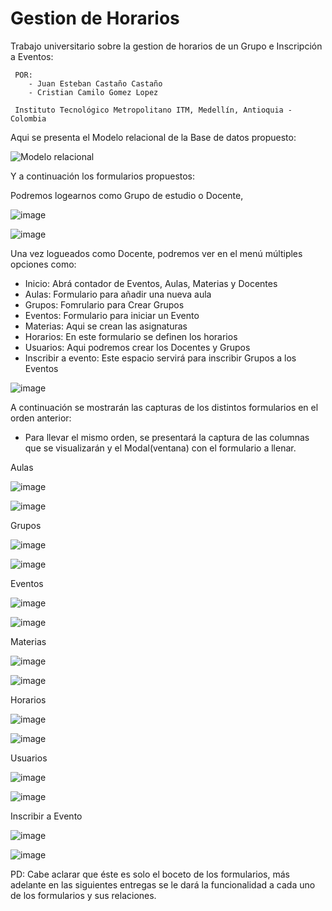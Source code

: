 # Gestion de Horarios

Trabajo universitario sobre la gestion de horarios de un Grupo e Inscripción a Eventos:

     POR: 
        - Juan Esteban Castaño Castaño
        - Cristian Camilo Gomez Lopez
        
     Instituto Tecnológico Metropolitano ITM, Medellín, Antioquia - Colombia

Aqui se presenta el Modelo relacional de la Base de datos propuesto:

![Modelo relacional](https://user-images.githubusercontent.com/95547617/229031766-79187828-f0f2-4c7b-ad25-39e20e4a976c.png)

Y a continuación los formularios propuestos:

Podremos logearnos como Grupo de estudio o Docente,

![image](https://user-images.githubusercontent.com/95547617/229030344-f136f348-3073-4415-8ad2-287aa504dae9.png)

![image](https://user-images.githubusercontent.com/95547617/229030411-337f556c-e7aa-498e-a1f5-05729273fc9f.png)

Una vez logueados como Docente, podremos ver en el menú múltiples opciones como:
  - Inicio: Abrá contador de Eventos, Aulas, Materias y Docentes
  - Aulas: Formulario para añadir una nueva aula
  - Grupos: Fomrulario para Crear Grupos
  - Eventos: Formulario para iniciar un Evento
  - Materias: Aqui se crean las asignaturas
  - Horarios: En este formulario se definen los horarios
  - Usuarios: Aqui podremos crear los Docentes y Grupos
  - Inscribir a evento: Este espacio servirá para inscribir Grupos a los Eventos

![image](https://user-images.githubusercontent.com/95547617/229030767-4dd5757a-eb33-44f6-9728-8d97c639f78b.png)

A continuación se mostrarán las capturas de los distintos formularios en el orden anterior:
  * Para llevar el mismo orden, se presentará la captura de las columnas que se visualizarán y el Modal(ventana) con 
    el formulario a llenar.
    
Aulas

![image](https://user-images.githubusercontent.com/95547617/229031045-c51d28b4-565d-4f60-b4d0-0cb5f9a0bca5.png)


![image](https://user-images.githubusercontent.com/95547617/229031064-0ef35e41-c520-488e-a26c-ebf259c31f23.png)


Grupos

![image](https://user-images.githubusercontent.com/95547617/229031101-05fdd507-783d-4470-838e-d10cf25dc7f3.png)

![image](https://user-images.githubusercontent.com/95547617/229031123-85d8658b-e1d5-4c16-a125-9bbe1eb22057.png)

Eventos

![image](https://user-images.githubusercontent.com/95547617/229031161-a392cf4d-23d6-4a88-8e70-a9e7a8492522.png)

![image](https://user-images.githubusercontent.com/95547617/229031178-ee1cd29e-cf76-4f21-b9f5-92ec7431a321.png)

Materias

![image](https://user-images.githubusercontent.com/95547617/229031217-8728b923-1e17-40d0-a87c-821bf30c0ba4.png)

![image](https://user-images.githubusercontent.com/95547617/229031237-e9a8f203-ecee-4661-88d3-6dc77d115d84.png)

Horarios

![image](https://user-images.githubusercontent.com/95547617/229031280-786ae2bb-9331-44d6-94f1-d077d3aed471.png)

![image](https://user-images.githubusercontent.com/95547617/229031294-64e3e338-e3c2-4e65-921c-e4f93940c3a6.png)

Usuarios

![image](https://user-images.githubusercontent.com/95547617/229031414-a56d7477-49d1-41e6-a654-4dbdadab7a1c.png)

![image](https://user-images.githubusercontent.com/95547617/229031446-1491fd5c-257d-4fdd-8fcd-a284d399f8f4.png)

Inscribir a Evento

![image](https://user-images.githubusercontent.com/95547617/229031494-d073891f-a74e-467d-9a80-ca2946f0c43f.png)

![image](https://user-images.githubusercontent.com/95547617/229031519-74f03893-78e5-4e11-bb84-a13ab24aafce.png)


PD: Cabe aclarar que éste es solo el boceto de los formularios, más adelante en las siguientes entregas se le dará la funcionalidad a cada uno de los formularios y sus relaciones. 
